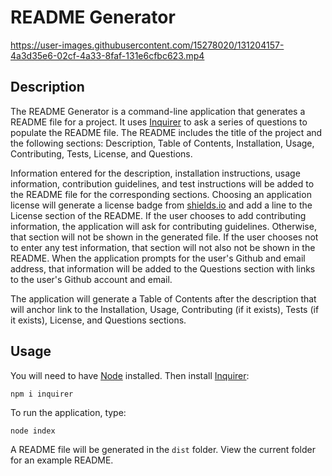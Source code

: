 # README Generator
https://user-images.githubusercontent.com/15278020/131204157-4a3d35e6-02cf-4a33-8faf-131e6cfbc623.mp4

## Description
The README Generator is a command-line application that generates a README file for a project. It uses [Inquirer](https://www.npmjs.com/package/inquirer) to ask a series of questions to populate the README file. The README includes the title of the project and the following sections: Description, Table of Contents, Installation, Usage, Contributing, Tests, License, and Questions.

Information entered for the description, installation instructions, usage information, contribution guidelines, and test instructions will be added to the README file for the corresponding sections. Choosing an application license will generate a license badge from [shields.io](https://shields.io) and add a line to the License section of the README. If the user chooses to add contributing information, the application will ask for contributing guidelines. Otherwise, that section will not be shown in the generated file. If the user chooses not to enter any test information, that section will not also not be shown in the README. When the application prompts for the user's Github and email address, that information will be added to the Questions section with links to the user's Github account and email.

The application will generate a Table of Contents after the description that will anchor link to the Installation, Usage, Contributing (if it exists), Tests (if it exists), License, and Questions sections.

## Usage
You will need to have [Node](https://nodejs.org/en/) installed. Then install [Inquirer](https://www.npmjs.com/package/inquirer):
```
npm i inquirer
```
To run the application, type:
```
node index
```
A README file will be generated in the `dist` folder. View the current folder for an example README.
